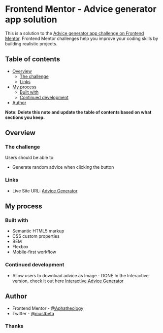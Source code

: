# Frontend Mentor - Advice generator app solution

This is a solution to the [Advice generator app challenge on Frontend Mentor](https://www.frontendmentor.io/challenges/advice-generator-app-QdUG-13db). Frontend Mentor challenges help you improve your coding skills by building realistic projects.

## Table of contents

- [Overview](#overview)
  - [The challenge](#the-challenge)
  - [Links](#links)
- [My process](#my-process)
  - [Built with](#built-with)
  - [Continued development](#continued-development)
- [Author](#author)

**Note: Delete this note and update the table of contents based on what sections you keep.**

## Overview

### The challenge

Users should be able to:

- Generate random advice when clicking the button

### Links

- Live Site URL: [Advice Generator](https://aphatheology.github.io/Advice_Generator)

## My process

### Built with

- Semantic HTML5 markup
- CSS custom properties
- BEM
- Flexbox
- Mobile-first workflow


### Continued development

- Allow users to download advice as Image - DONE In the Interactive version, check it out here [Interactive Advice Generator](https://aphatheology.github.io/Advice_Generator_App)

## Author

- Frontend Mentor - [@Aphatheology](https://www.frontendmentor.io/profile/aphatheology)
- Twitter - [@mustbeta](https://www.twitter.com/mustbeta)

### Thanks